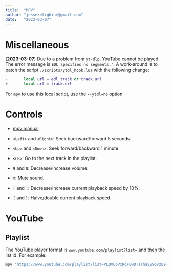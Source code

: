 ```yaml
---
title:  "MPV"
author: "jessekelighine@gmail.com"
date:   "2023-03-07"
---
```


# Miscellaneous

(**2023-03-07**) Due to a problem from `yt-dlp`, YouTube cannot be played. The
error message is `EDL specifies no segments.'`.  A work-around is to patch
the script `./scripts/ytdl_hook.lua` with the following change:
```lua
-       local url = edl_track or track.url
+       local url = track.url
```
For `mpv` to use this local script, use the `--ytdl=no` option.

# Controls

- [mpv manual](https://mpv.io/manual/master/)

- `<Left>` and `<Right>`: Seek backward/forward 5 seconds.
- `<Up>` and `<Down>`: Seek forward/backward 1 minute.
- `<CR>`: Go to the next track in the playlist.
- `9` and `0`: Decrease/increase volume.
- `m`: Mute sound.
- `[` and `]`: Decrease/increase current playback speed by 10%.
- `{` and `}`: Halve/double current playback speed.

# YouTube

## Playlist

The YouTube player format is `www.youtube.com/playlist?list=` and then the list id.
For example:

```bash
mpv 'https://www.youtube.com/playlist?list=PLQVLoPxRqFQwOTsThayy9ovz69-10Pvma' --no-video # GoodGood
```
